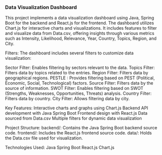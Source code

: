 <h3>Data Visualization Dashboard</h3>
This project implements a data visualization dashboard using Java, Spring Boot for the backend and React.js for the frontend. The dashboard utilizes Chart.js for interactive charts and visualizations. It includes features to filter and visualize data from Data.csv, offering insights through various metrics such as Intensity, Likelihood, Relevance, Year, Country, Topics, Region, and City.

Filters:
The dashboard includes several filters to customize data visualization:

Sector Filter: Enables filtering by sectors relevant to the data.
Topics Filter: Filters data by topics related to the entries.
Region Filter: Filters data by geographical regions.
PESTLE : Provides filtering based on PEST (Political, Economic, Social, Technological) factors.
Source Filter: Filters data by the source of information.
SWOT Filter: Enables filtering based on SWOT (Strengths, Weaknesses, Opportunities, Threats) analysis.
Country Filter: Filters data by country.
City Filter: Allows filtering data by city.

Key Features:
Interactive charts and graphs using Chart.js
Backend API development with Java Spring Boot
Frontend design with React.js
Data sourced from Data.csv
Multiple filters for dynamic data visualization

Project Structure:
backend/: Contains the Java Spring Boot backend source code.
frontend/: Includes the React.js frontend source code.
data/: Holds the Data.csv file used for visualization.




Technologies Used:
Java 
Spring Boot
React.js
Chart.js


